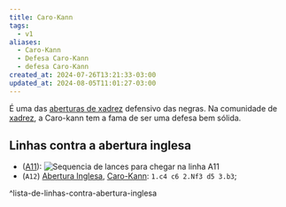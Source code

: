 ```yaml
---
title: Caro-Kann
tags:
  - v1
aliases:
  - Caro-Kann
  - Defesa Caro-Kann
  - defesa Caro-Kann
created_at: 2024-07-26T13:21:33-03:00
updated_at: 2024-08-05T11:01:27-03:00
---
```


É uma das [aberturas de xadrez](../../../../rascunhos/2024/07/2024-07-06-Aberturas_de_xadrez.md) defensivo das negras. Na comunidade de [xadrez](../../../../sementes/2024/07/2024-07-06-Xadrez.md), a Caro-kann tem a fama de ser uma defesa bem sólida.
## Linhas contra a abertura inglesa
-  ([A11](26/Abertura_Inglesa_contra_a_Caro_Kann.md)): ![Sequencia de lances para chegar na linha A11](26/Abertura_Inglesa_contra_a_Caro_Kann.md#^sequencia)
-  (`A12`) [Abertura Inglesa](../../../../rascunhos/2024/07/2024-07-05-Abertura_Inglesa.md), [Caro-Kann](Caro_Kann.md): `1.c4 c6 2.Nf3 d5 3.b3`;

^lista-de-linhas-contra-abertura-inglesa